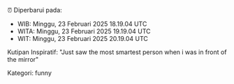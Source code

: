 ⏰ Diperbarui pada:
- WIB: Minggu, 23 Februari 2025 18.19.04 UTC
- WITA: Minggu, 23 Februari 2025 19.19.04 UTC
- WIT: Minggu, 23 Februari 2025 20.19.04 UTC

Kutipan Inspiratif:
"Just saw the most smartest person when i was in front of the mirror"


Kategori: funny

